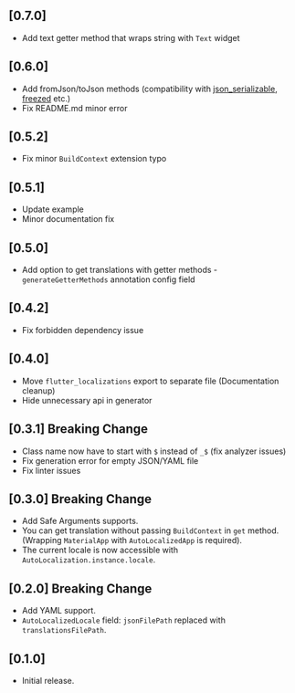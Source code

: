 ## [0.7.0]

* Add text getter method that wraps string with `Text` widget

## [0.6.0]

* Add fromJson/toJson methods (compatibility with [json_serializable](https://pub.dev/packages/json_serializable), [freezed](https://pub.dev/packages/freezed) etc.)
* Fix README.md minor error

## [0.5.2]

* Fix minor `BuildContext` extension typo

## [0.5.1]

* Update example
* Minor documentation fix

## [0.5.0]

* Add option to get translations with getter methods - `generateGetterMethods` annotation config field

## [0.4.2]

* Fix forbidden dependency issue

## [0.4.0]

* Move `flutter_localizations` export to separate file (Documentation cleanup)
* Hide unnecessary api in generator

## [0.3.1] Breaking Change

* Class name now have to start with `$` instead of `_$` (fix analyzer issues)
* Fix generation error for empty JSON/YAML file
* Fix linter issues

## [0.3.0] Breaking Change

* Add Safe Arguments supports.
* You can get translation without passing `BuildContext` in `get` method. (Wrapping `MaterialApp` with `AutoLocalizedApp` is required).
* The current locale is now accessible with `AutoLocalization.instance.locale`. 

## [0.2.0] Breaking Change

* Add YAML support.
* `AutoLocalizedLocale` field: `jsonFilePath` replaced with `translationsFilePath`.

## [0.1.0]

* Initial release.
